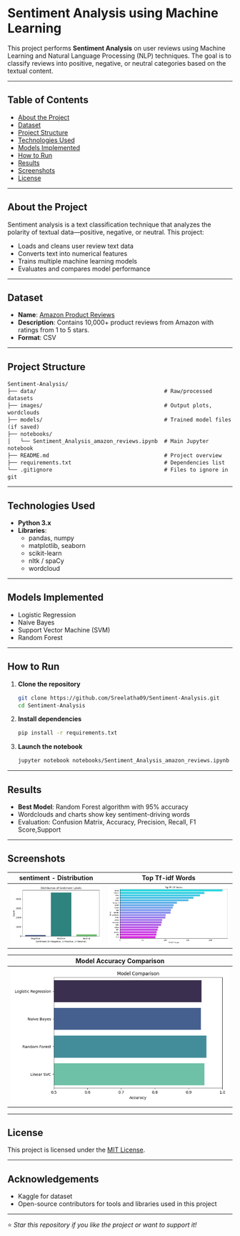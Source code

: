 #  Sentiment Analysis using Machine Learning

This project performs **Sentiment Analysis** on user reviews using Machine Learning and Natural Language Processing (NLP) techniques. The goal is to classify reviews into positive, negative, or neutral categories based on the textual content.

---

##  Table of Contents
- [About the Project](#about-the-project)
- [Dataset](#dataset)
- [Project Structure](#project-structure)
- [Technologies Used](#technologies-used)
- [Models Implemented](#models-implemented)
- [How to Run](#how-to-run)
- [Results](#results)
- [Screenshots](#screenshots)
- [License](#license)

---

##  About the Project

Sentiment analysis is a text classification technique that analyzes the polarity of textual data—positive, negative, or neutral. This project:
- Loads and cleans user review text data
- Converts text into numerical features
- Trains multiple machine learning models
- Evaluates and compares model performance

---

##  Dataset

- **Name**: [Amazon Product Reviews](https://www.kaggle.com/datasets/datafiniti/consumer-reviews-of-amazon-products)
- **Description**: Contains 10,000+ product reviews from Amazon with ratings from 1 to 5 stars.
- **Format**: CSV

---

##  Project Structure

```
Sentiment-Analysis/
├── data/                                        # Raw/processed datasets
├── images/                                      # Output plots, wordclouds
├── models/                                      # Trained model files (if saved)
├── notebooks/
│   └── Sentiment_Analysis_amazon_reviews.ipynb  # Main Jupyter notebook
├── README.md                                    # Project overview
├── requirements.txt                             # Dependencies list
└── .gitignore                                   # Files to ignore in git
```

---

##  Technologies Used

- **Python 3.x**
- **Libraries**:
  - pandas, numpy
  - matplotlib, seaborn
  - scikit-learn
  - nltk / spaCy
  - wordcloud

---

##  Models Implemented

- Logistic Regression
- Naive Bayes
- Support Vector Machine (SVM)
- Random Forest

---

##  How to Run

1. **Clone the repository**
   ```bash
   git clone https://github.com/Sreelatha09/Sentiment-Analysis.git
   cd Sentiment-Analysis
   ```

2. **Install dependencies**
   ```bash
   pip install -r requirements.txt
   ```

3. **Launch the notebook**
   ```bash
   jupyter notebook notebooks/Sentiment_Analysis_amazon_reviews.ipynb
   ```

---

##  Results

- **Best Model**: Random Forest algorithm  with 95% accuracy 
- Wordclouds and charts show key sentiment-driving words
- Evaluation: Confusion Matrix, Accuracy, Precision, Recall, F1 Score,Support

---

##  Screenshots

| sentiment - Distribution | Top Tf-idf Words |
|-----------------------------|------------------------------|
| ![Distribution](sentiment_distribution.png) | ![positive](top_tfidf_words.png) |

| Model Accuracy Comparison |
|---------------------------|
| ![Accuracy](models_comparison.png) |

---

##  License

This project is licensed under the [MIT License](LICENSE).

---

##  Acknowledgements

- Kaggle for dataset
- Open-source contributors for tools and libraries used in this project

---

⭐️ *Star this repository if you like the project or want to support it!*
